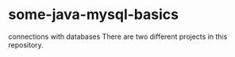 # some-java-mysql-basics
connections with databases
There are two different projects in this repository.
